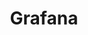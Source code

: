---
title: "Grafana"
linkTitle: "Grafana"
description: "Information about upgrading an on-premise Grafana platform for {{% ctx %}}."
weight: 1
---